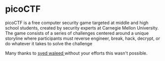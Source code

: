 <h1>picoCTF</h1>

picoCTF is a free computer security game targeted at middle and high school students, 
created by security experts at Carnegie Mellon University. 
The game consists of a series of challenges centered around a unique storyline 
where participants must reverse engineer, break, hack, decrypt, or do whatever it takes to solve the challenge

Many thanks to <a href="https://github.com/Syed-Waleed-Shah"> syed waleed </a> without your efforts this wasn't possible.



